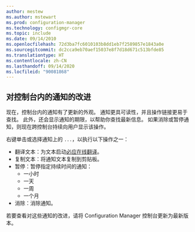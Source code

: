 ```yaml
---
author: mestew
ms.author: mstewart
ms.prod: configuration-manager
ms.technology: configmgr-core
ms.topic: include
ms.date: 09/14/2010
ms.openlocfilehash: 72d3ba7fc6010103b8dd1eb7f2589857e1843a0e
ms.sourcegitcommit: dc2cca9eb70aef15037e8f7d18d671c513bfde85
ms.translationtype: HT
ms.contentlocale: zh-CN
ms.lasthandoff: 09/14/2020
ms.locfileid: "90081868"
---
```

## <a name="improvements-to-in-console-notifications"></a><a name="bkmk_notifications"></a> 对控制台内的通知的改进
<!--7410221-->
现在，控制台内的通知有了更新的外观。 通知更具可读性，并且操作链接更易于查找。 此外，还会显示通知的期限，以帮助你查找最新信息。 如果消除或暂停通知，则现在跨控制台持续向用户显示该操作。

 右键单击或选择通知上的 `...`，以执行以下操作之一：
- 翻译文本：为文本启动[必应在线翻译](https://www.bing.com/translator/)。
- 复制文本：将通知文本复制到剪贴板。
- 暂停：暂停指定持续时间的通知：
   - 一小时
   - 一天
   - 一周
   - 一个月
- 消除：消除通知。

若要查看对这些通知的改进，请将 Configuration Manager 控制台更新为最新版本。
